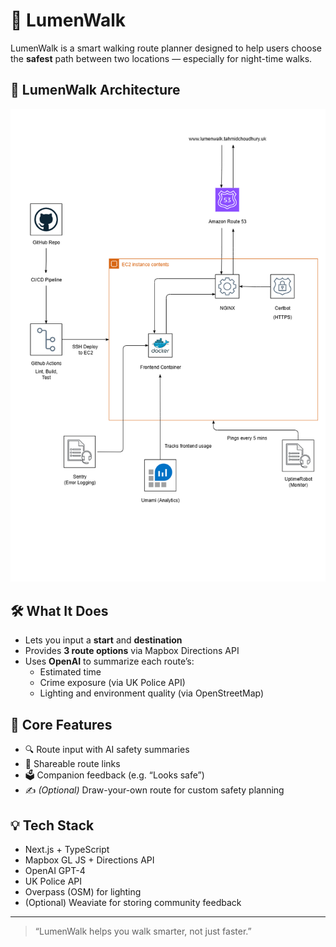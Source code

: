 # 🌙 LumenWalk

LumenWalk is a smart walking route planner designed to help users choose the **safest** path between two locations — especially for night-time walks.

## 📐 LumenWalk Architecture

![LumenWalk Architecture](architecture/lumenwalk.drawio.png)


## 🛠 What It Does

- Lets you input a **start** and **destination**
- Provides **3 route options** via Mapbox Directions API
- Uses **OpenAI** to summarize each route’s:
  - Estimated time
  - Crime exposure (via UK Police API)
  - Lighting and environment quality (via OpenStreetMap)

## 🎯 Core Features

- 🔍 Route input with AI safety summaries
- 🔗 Shareable route links
- 🗳 Companion feedback (e.g. “Looks safe”)
- ✍️ _(Optional)_ Draw-your-own route for custom safety planning

## 💡 Tech Stack

- Next.js + TypeScript
- Mapbox GL JS + Directions API
- OpenAI GPT-4
- UK Police API
- Overpass (OSM) for lighting
- (Optional) Weaviate for storing community feedback

---

> “LumenWalk helps you walk smarter, not just faster.”
